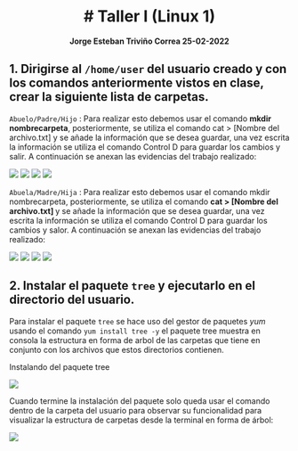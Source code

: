 <h1 align="center "># Taller I (Linux 1)</h1>


<p align="center">
<b>Jorge Esteban Triviño Correa 25-02-2022</b>
</p>

## 1. Dirigirse al `/home/user` del usuario creado y con los comandos anteriormente vistos en clase, crear la siguiente lista de carpetas.

`Abuelo/Padre/Hijo` : Para realizar esto debemos usar el comando <strong>mkdir nombrecarpeta</strong>, posteriormente, se utiliza el comando cat > [Nombre del archivo.txt] y se añade la información que se desea guardar, una vez escrita la información se utiliza el comando Control D para guardar los cambios y salir. A continuación se anexan las evidencias del trabajo realizado: 

<img src="./Resources/1.png"/>
<img src="./Resources/2.png"/>
<img src="./Resources/3.png"/>
<img src="./Resources/4.png"/>

`Abuela/Madre/Hija` :  Para realizar esto debemos usar el comando <bstrong>mkdir nombrecarpeta</bstrong>, posteriormente, se utiliza el comando <strong> cat > [Nombre del archivo.txt] </strong> y se añade la información que se desea guardar, una vez escrita la información se utiliza el comando Control D para guardar los cambios y salor. A continuación se anexan las evidencias del trabajo realizado: 

<img src="./Resources/5.png"/>
<img src="./Resources/6.png"/>
<img src="./Resources/7.png"/>
<img src="./Resources/8.png"/>

## 2. Instalar el paquete `tree` y ejecutarlo en el directorio del usuario.

Para instalar el paquete `tree` se hace uso del gestor de paquetes _yum_ usando el comando `yum install tree -y` el paquete tree muestra en consola la estructura en forma de arbol de las carpetas que tiene en conjunto con los archivos que estos directorios contienen.

Instalando del paquete tree

<img src="./Resources/9.png"/>


Cuando termine la instalación del paquete solo queda usar el comando dentro de la carpeta del usuario para observar su funcionalidad para visualizar la estructura de carpetas desde la terminal en forma de árbol:

<img src="./Resources/10.png"/>